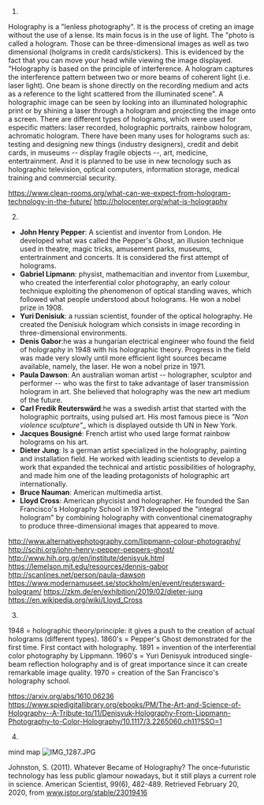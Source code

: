 1. 
Holography is a "lenless photography". It is the process of creting an image without the use of a lense. Its main focus is in the use of light. The "photo is called a hologram. Those can be three-dimensional images as well as two dimensional (holgrams in credit cards/stickers). This is evidenced by the fact that you can move your head while viewing the image displayed. 
"Holography is based on the principle of interference. A hologram captures the interference pattern between two or more beams of coherent light (i.e. laser light). One beam is shone directly on the recording medium and acts as a reference to the light scattered from the illuminated scene". 
A holographic image can be seen by looking into an illuminated holographic print or by shining a laser through a hologram and projecting the image onto a screen. 
There are different types of holograms, which were used for especific matters: laser recorded, holographic portraits, rainbow hologram, achromatic hologram. 
There have been many uses for holograms such as: testing and designing new things (industry designers), credit and debit cards, in museums -- display fragile objects --, art, medicine, entertrainment. And it is planned to be use in new tecnology such as holographic television, optical computers, information storage, medical training and commercial security.

https://www.clean-rooms.org/what-can-we-expect-from-hologram-technology-in-the-future/
http://holocenter.org/what-is-holography

2. 
- **John Henry Pepper**: A scientist and inventor from London. He developed what was called the Pepper's Ghost, an illusion technique used in theatre, magic tricks, amusement parks, museums, entertrainment and concerts. It is considered the first attempt of holograms. 
- **Gabriel Lipmann**: physist, mathemacitian and inventor from Luxembur, who created the interferential color photography, an early colour technique exploiting the phenomenon of optical standing waves, which followed what people understood about holograms. He won a nobel prize in 1908.
- **Yuri Denisiuk**: a russian scientist, founder of the optical holography. He created the Denisiuk hologram which consists in image recording in three-dimensional environments.
- **Denis Gabor**:he was a hungarian electrical engineer who found the field of holography in 1948 with his holographic theory. Progress in the field was made very slowly until more efficient light sources became available, namely, the laser. He won a nobel prize in 1971. 
- **Paula Dawson**: An australian woman artist -- holographer, sculptor and performer -- who was the first to take advantage of laser transmission hologram in art. She believed that holography was the new art medium of the future.
- **Carl Fredik Reuterswärd**:he was a swedish artist that started with the holographic portraits, using pulsed art. His most famous piece is _"Non violence sculpture"__  which is displayed outside th UN in New York. 
- **Jacques Bousigné**: French artist who used large format rainbow holograms on his art. 
- **Dieter Jung**: Is a german artist specialized in the holography, painting and installation field. He worked with leading scientists to develop a work that expanded the technical and artistic possibilities of holography, and made him one of the leading protagonists of holographic art internationally.
- **Bruce Nauman**: American multimedia artist. 
- **Lloyd Cross**: American phycisist and holographer. He founded the San Francisco's Holography School in 1971 developed the "integral hologram" by combining holography with conventional cinematography to produce three-dimensional images that appeared to move. 

http://www.alternativephotography.com/lippmann-colour-photography/
http://scihi.org/john-henry-pepper-peppers-ghost/
http://www.hih.org.gr/en/institute/denisyuk.html
https://lemelson.mit.edu/resources/dennis-gabor
http://scanlines.net/person/paula-dawson
https://www.modernamuseet.se/stockholm/en/event/reutersward-hologram/
https://zkm.de/en/exhibition/2019/02/dieter-jung
https://en.wikipedia.org/wiki/Lloyd_Cross

3. 
1948 = holographic theory/principle: it gives a push to the creation of actual holograms (different types).
1860's = Pepper's Ghost demonstrated for the first time. First contact with holography.
1891 = invention of the interferential color photography by Lippmann. 
1960's = Yuri Denisyuk introduced single-beam reflection holography and is of great importance since it can create remarkable image quality.
1970 = creation of the San Francisco's holography school. 

https://arxiv.org/abs/1610.06236
https://www.spiedigitallibrary.org/ebooks/PM/The-Art-and-Science-of-Holography--A-Tribute-to/11/Denisyuk-Holography-From-Lippmann-Photography-to-Color-Holography/10.1117/3.2265060.ch11?SSO=1

4. 
mind map 
![IMG_1287.JPG]({{site.baseurl}}/IMG_1287.JPG)


Johnston, S. (2011). Whatever Became of Holography? The once-futuristic technology has less public glamour nowadays, but it still plays a current role in science. American Scientist, 99(6), 482-489. Retrieved February 20, 2020, from www.jstor.org/stable/23019416
